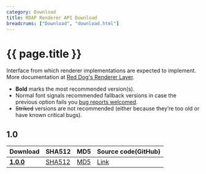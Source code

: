 ```yaml
---
category: Download
title: RDAP Renderer API Download
breadcrums: ["Download", "download.html"]
---
```


# {{ page.title }}

Interface from which renderer implementations are expected to implement. More documentation at [Red Dog's Renderer Layer](renderer-layer.html).

- **Bold** marks the most recommended version(s).
- Normal font signals recommended fallback versions in case the previous option fails you [bug reports welcomed](https://github.com/NICMx/rdap-renderer-api/issues).
- ~~Striked~~ versions are not recommended (either because they’re too old or have known critical bugs).


## 1.0

|Download |SHA512    |MD5    |Source code(GitHub)|
|:--------|:---------|:------|:---------|
|[**1.0.0**](https://github.com/NICMx/releases/raw/master/RedDog/rdap-renderer-api-1.0.0.jar)|[SHA512](https://github.com/NICMx/releases/raw/master/RedDog/rdap-renderer-api-1.0.0.jar.sha)|[MD5](https://github.com/NICMx/releases/raw/master/RedDog/rdap-renderer-api-1.0.0.jar.md5)|[Link](https://github.com/NICMx/rdap-renderer-api/tree/v1.0.0)|

